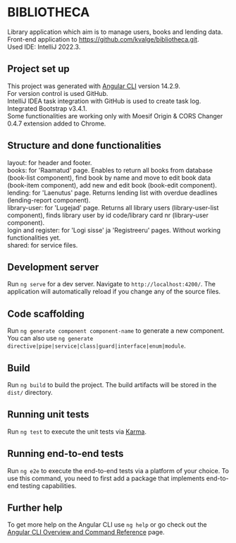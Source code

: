 # BIBLIOTHECA

Library application which aim is to manage users, books and lending data.  
Front-end application to https://github.com/kvalge/bibliotheca.git.  
Used IDE: IntelliJ 2022.3.

## Project set up  
This project was generated with [Angular CLI](https://github.com/angular/angular-cli) version 14.2.9.  
For version control is used GitHub.  
IntelliJ IDEA task integration with GitHub is used to create task log.  
Integrated Bootstrap v3.4.1.  
Some functionalities are working only with Moesif Origin & CORS Changer 0.4.7 extension added to Chrome.

## Structure and done functionalities
layout: for header and footer.  
books: for 'Raamatud' page. Enables to return all books from database (book-list component), find 
book by name and move to edit book data (book-item component), add new and edit book (book-edit component).  
lending: for 'Laenutus' page. Returns lending list with overdue deadlines (lending-report component).  
library-user: for 'Lugejad' page. Returns all library users (library-user-list component), finds library
user by id code/library card nr (library-user component).  
login and register: for 'Logi sisse' ja 'Registreeru' pages. Without working functionalities yet.  
shared: for service files.



## Development server

Run `ng serve` for a dev server. Navigate to `http://localhost:4200/`. The application will automatically reload if you change any of the source files.

## Code scaffolding

Run `ng generate component component-name` to generate a new component. You can also use `ng generate directive|pipe|service|class|guard|interface|enum|module`.

## Build

Run `ng build` to build the project. The build artifacts will be stored in the `dist/` directory.

## Running unit tests

Run `ng test` to execute the unit tests via [Karma](https://karma-runner.github.io).

## Running end-to-end tests

Run `ng e2e` to execute the end-to-end tests via a platform of your choice. To use this command, you need to first add a package that implements end-to-end testing capabilities.

## Further help

To get more help on the Angular CLI use `ng help` or go check out the [Angular CLI Overview and Command Reference](https://angular.io/cli) page.

